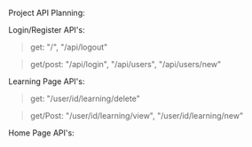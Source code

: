 Project API Planning:

Login/Register API's:

  >get: "/", "/api/logout"
  
  >get/post: "/api/login", "/api/users", "/api/users/new"
  
Learning Page API's:

   >get: "/user/id/learning/delete"
    
   >get/Post: "/user/id/learning/view", "/user/id/learning/new"
   
Home Page API's:
  
